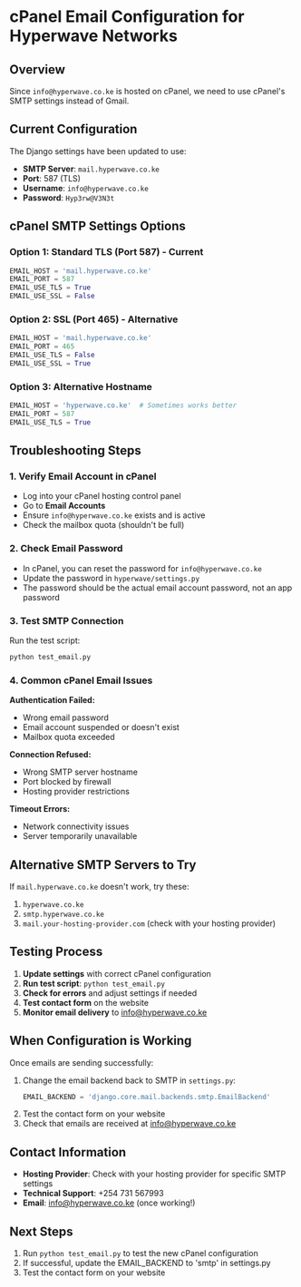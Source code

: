 # cPanel Email Configuration for Hyperwave Networks

## Overview
Since `info@hyperwave.co.ke` is hosted on cPanel, we need to use cPanel's SMTP settings instead of Gmail.

## Current Configuration
The Django settings have been updated to use:
- **SMTP Server**: `mail.hyperwave.co.ke`
- **Port**: 587 (TLS)
- **Username**: `info@hyperwave.co.ke`
- **Password**: `Hyp3rw@V3N3t`

## cPanel SMTP Settings Options

### Option 1: Standard TLS (Port 587) - Current
```python
EMAIL_HOST = 'mail.hyperwave.co.ke'
EMAIL_PORT = 587
EMAIL_USE_TLS = True
EMAIL_USE_SSL = False
```

### Option 2: SSL (Port 465) - Alternative
```python
EMAIL_HOST = 'mail.hyperwave.co.ke'
EMAIL_PORT = 465
EMAIL_USE_TLS = False
EMAIL_USE_SSL = True
```

### Option 3: Alternative Hostname
```python
EMAIL_HOST = 'hyperwave.co.ke'  # Sometimes works better
EMAIL_PORT = 587
EMAIL_USE_TLS = True
```

## Troubleshooting Steps

### 1. Verify Email Account in cPanel
- Log into your cPanel hosting control panel
- Go to **Email Accounts**
- Ensure `info@hyperwave.co.ke` exists and is active
- Check the mailbox quota (shouldn't be full)

### 2. Check Email Password
- In cPanel, you can reset the password for `info@hyperwave.co.ke`
- Update the password in `hyperwave/settings.py`
- The password should be the actual email account password, not an app password

### 3. Test SMTP Connection
Run the test script:
```bash
python test_email.py
```

### 4. Common cPanel Email Issues

**Authentication Failed:**
- Wrong email password
- Email account suspended or doesn't exist
- Mailbox quota exceeded

**Connection Refused:**
- Wrong SMTP server hostname
- Port blocked by firewall
- Hosting provider restrictions

**Timeout Errors:**
- Network connectivity issues
- Server temporarily unavailable

## Alternative SMTP Servers to Try

If `mail.hyperwave.co.ke` doesn't work, try these:
1. `hyperwave.co.ke`
2. `smtp.hyperwave.co.ke`
3. `mail.your-hosting-provider.com` (check with your hosting provider)

## Testing Process

1. **Update settings** with correct cPanel configuration
2. **Run test script**: `python test_email.py`
3. **Check for errors** and adjust settings if needed
4. **Test contact form** on the website
5. **Monitor email delivery** to info@hyperwave.co.ke

## When Configuration is Working

Once emails are sending successfully:
1. Change the email backend back to SMTP in `settings.py`:
   ```python
   EMAIL_BACKEND = 'django.core.mail.backends.smtp.EmailBackend'
   ```
2. Test the contact form on your website
3. Check that emails are received at info@hyperwave.co.ke

## Contact Information
- **Hosting Provider**: Check with your hosting provider for specific SMTP settings
- **Technical Support**: +254 731 567993
- **Email**: info@hyperwave.co.ke (once working!)

## Next Steps
1. Run `python test_email.py` to test the new cPanel configuration
2. If successful, update the EMAIL_BACKEND to 'smtp' in settings.py
3. Test the contact form on your website 